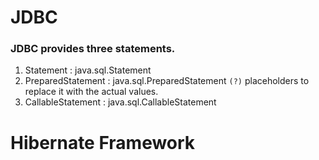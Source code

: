 # JDBC
### JDBC provides three statements.
1. Statement : java.sql.Statement
2. PreparedStatement : java.sql.PreparedStatement
    `(?)` placeholders to replace it with the actual values.
3. CallableStatement : java.sql.CallableStatement

# Hibernate Framework
